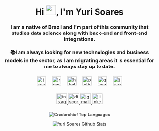 <h1 align="center">Hi <img src="https://media.tenor.com/images/30169e4a670daf12443df7d2dd140176/tenor.gif" height="32" />, I'm Yuri Soares</h1>
<h3 align="center">I am a native of Brazil and I'm part of this community that studies data science along with back-end and front-end integrations.</h3>

<h3 align="center">📚I am always looking for new technologies and business models in the sector, as I am migrating areas it is essential for me to always stay up to date.</h3>

###

<div align="center">
  <img src="https://cdn.jsdelivr.net/gh/devicons/devicon/icons/javascript/javascript-original.svg" height="30" alt="javascript logo"  />
  <img width="12" />
  <img src="https://cdn.jsdelivr.net/gh/devicons/devicon/icons/react/react-original.svg" height="30" alt="react logo"  />
  <img width="12" />
  <img src="https://cdn.jsdelivr.net/gh/devicons/devicon/icons/html5/html5-original.svg" height="30" alt="html5 logo"  />
  <img width="12" />
  <img src="https://cdn.jsdelivr.net/gh/devicons/devicon/icons/python/python-original.svg" height="30" alt="python logo"  />
  <img width="12" />
  <img src="https://cdn.jsdelivr.net/gh/devicons/devicon/icons/googlecloud/googlecloud-original.svg" height="30" alt="googlecloud logo"  />
  <img width="12" />
  <img src="https://cdn.jsdelivr.net/gh/devicons/devicon/icons/java/java-original.svg" height="30" alt="java logo"  />
</div>

###

<div align="center">
  <a href="https://www.instagram.com/yurisoares_oficial/" target="_blank">
    <img src="https://img.shields.io/static/v1?message=Instagram&logo=instagram&label=&color=7DF9FF&logoColor=black&labelColor=7DF9FF&style=for-the-badge" height="35" alt="instagram logo"  />
  </a>
  <a href="witchert" target="_blank">
    <img src="https://img.shields.io/static/v1?message=Discord&logo=discord&label=&color=837DFF&logoColor=white&labelColor=&style=for-the-badge" height="35" alt="discord logo"  />
  </a>
  <a href="yurisoares199@gmail.com" target="_blank">
    <img src="https://img.shields.io/static/v1?message=Gmail&logo=gmail&label=&color=D14836&logoColor=white&labelColor=&style=for-the-badge" height="35" alt="gmail logo"  />
  </a>
  <a href="https://www.linkedin.com/in/yuri-soares-12ba2a2b2" target="_blank">
    <img src="https://img.shields.io/static/v1?message=LinkedIn&logo=linkedin&label=&color=0077B5&logoColor=white&labelColor=&style=for-the-badge" height="35" alt="linkedin logo"  />
  </a>
  </div>

  ###

<div align="center">
    <p align="center">
 <img alt="Cruderchief Top Languages" src="https://github-readme-stats.vercel.app/api/top-langs/?username=Cruderchief&langs_count=6&count_private=true&layout=compact&theme=react&hide_border=true&bg_color=0D1117" />
    </p>
  <p align="center">
<img alt="Yuri Soares Github Stats" src="https://github-readme-stats.vercel.app/api?username=Cruderchief&show_icons=true&count_private=true&theme=react&hide_border=true&bg_color=0D1117" />
    </p>
</div>

###
